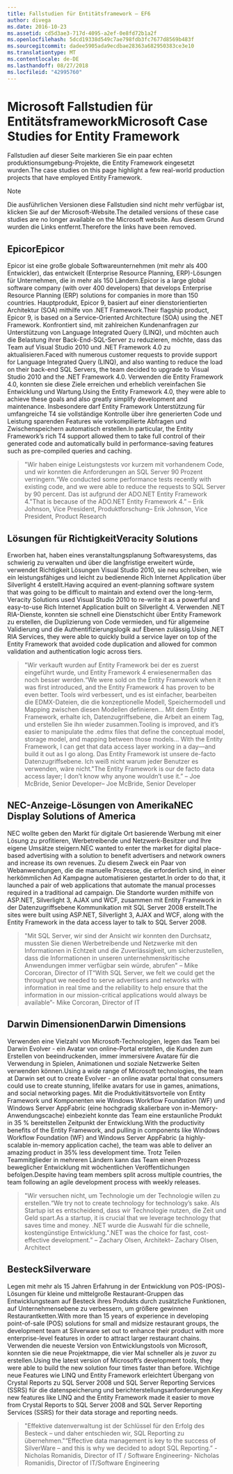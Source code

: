 ```yaml
---
title: Fallstudien für Entitätsframework – EF6
author: divega
ms.date: 2016-10-23
ms.assetid: cd5d3ae3-717d-4095-a2ef-0e8fd72b1a2f
ms.openlocfilehash: 5dcd19338d549c7ae798fdb3fc7677d8569b483f
ms.sourcegitcommit: dadee5905ada9ecdbae28363a682950383ce3e10
ms.translationtype: MT
ms.contentlocale: de-DE
ms.lasthandoff: 08/27/2018
ms.locfileid: "42995760"
---
```

# <a name="microsoft-case-studies-for-entity-framework"></a><span data-ttu-id="e3c25-102">Microsoft Fallstudien für Entitätsframework</span><span class="sxs-lookup"><span data-stu-id="e3c25-102">Microsoft Case Studies for Entity Framework</span></span>
<span data-ttu-id="e3c25-103">Fallstudien auf dieser Seite markieren Sie ein paar echten produktionsumgebung-Projekte, die Entity Framework eingesetzt wurden.</span><span class="sxs-lookup"><span data-stu-id="e3c25-103">The case studies on this page highlight a few real-world production projects that have employed Entity Framework.</span></span>
> [!NOTE]
> <span data-ttu-id="e3c25-104">Die ausführlichen Versionen diese Fallstudien sind nicht mehr verfügbar ist, klicken Sie auf der Microsoft-Website.</span><span class="sxs-lookup"><span data-stu-id="e3c25-104">The detailed versions of these case studies are no longer available on the Microsoft website.</span></span> <span data-ttu-id="e3c25-105">Aus diesem Grund wurden die Links entfernt.</span><span class="sxs-lookup"><span data-stu-id="e3c25-105">Therefore the links have been removed.</span></span>

## <a name="epicor"></a><span data-ttu-id="e3c25-106">Epicor</span><span class="sxs-lookup"><span data-stu-id="e3c25-106">Epicor</span></span>
<span data-ttu-id="e3c25-107">Epicor ist eine große globale Softwareunternehmen (mit mehr als 400 Entwickler), das entwickelt (Enterprise Resource Planning, ERP)-Lösungen für Unternehmen, die in mehr als 150 Ländern.</span><span class="sxs-lookup"><span data-stu-id="e3c25-107">Epicor is a large global software company (with over 400 developers) that develops Enterprise Resource Planning (ERP) solutions for companies in more than 150 countries.</span></span>
<span data-ttu-id="e3c25-108">Hauptprodukt, Epicor 9, basiert auf einer dienstorientierten Architektur (SOA) mithilfe von .NET Framework.</span><span class="sxs-lookup"><span data-stu-id="e3c25-108">Their flagship product, Epicor 9, is based on a Service-Oriented Architecture (SOA) using the .NET Framework.</span></span>
<span data-ttu-id="e3c25-109">Konfrontiert sind, mit zahlreichen Kundenanfragen zur Unterstützung von Language Integrated Query (LINQ), und möchten auch die Belastung ihrer Back-End-SQL-Server zu reduzieren, möchte, dass das Team auf Visual Studio 2010 und .NET Framework 4.0 zu aktualisieren.</span><span class="sxs-lookup"><span data-stu-id="e3c25-109">Faced with numerous customer requests to provide support for Language Integrated Query (LINQ), and also wanting to reduce the load on their back-end SQL Servers, the team decided to upgrade to Visual Studio 2010 and the .NET Framework 4.0.</span></span>
<span data-ttu-id="e3c25-110">Verwenden die Entity Framework 4.0, konnten sie diese Ziele erreichen und erheblich vereinfachen Sie Entwicklung und Wartung.</span><span class="sxs-lookup"><span data-stu-id="e3c25-110">Using the Entity Framework 4.0, they were able to achieve these goals and also greatly simplify development and maintenance.</span></span>
<span data-ttu-id="e3c25-111">Insbesondere darf Entity Framework Unterstützung für umfangreiche T4 sie vollständige Kontrolle über ihre generierten Code und Leistung sparenden Features wie vorkompilierte Abfragen und Zwischenspeichern automatisch erstellen.</span><span class="sxs-lookup"><span data-stu-id="e3c25-111">In particular, the Entity Framework’s rich T4 support allowed them to take full control of their generated code and automatically build in performance-saving features such as pre-compiled queries and caching.</span></span>

> <span data-ttu-id="e3c25-112">"Wir haben einige Leistungstests vor kurzem mit vorhandenem Code, und wir konnten die Anforderungen an SQL Server 90 Prozent verringern.</span><span class="sxs-lookup"><span data-stu-id="e3c25-112">“We conducted some performance tests recently with existing code, and we were able to reduce the requests to SQL Server by 90 percent.</span></span>
<span data-ttu-id="e3c25-113">Das ist aufgrund der ADO.NET Entity Framework 4."</span><span class="sxs-lookup"><span data-stu-id="e3c25-113">That is because of the ADO.NET Entity Framework 4.”</span></span> <span data-ttu-id="e3c25-114">– Erik Johnson, Vice President, Produktforschung</span><span class="sxs-lookup"><span data-stu-id="e3c25-114">– Erik Johnson, Vice President, Product Research</span></span>  

## <a name="veracity-solutions"></a><span data-ttu-id="e3c25-115">Lösungen für Richtigkeit</span><span class="sxs-lookup"><span data-stu-id="e3c25-115">Veracity Solutions</span></span>
<span data-ttu-id="e3c25-116">Erworben hat, haben eines veranstaltungsplanung Softwaresystems, das schwierig zu verwalten und über die langfristige erweitert würde, verwendet Richtigkeit Lösungen Visual Studio 2010, sie neu schreiben, wie ein leistungsfähiges und leicht zu bedienende Rich Internet Application über Silverlight 4 erstellt.</span><span class="sxs-lookup"><span data-stu-id="e3c25-116">Having acquired an event-planning software system that was going to be difficult to maintain and extend over the long-term, Veracity Solutions used Visual Studio 2010 to re-write it as a powerful and easy-to-use Rich Internet Application built on Silverlight 4.</span></span>
<span data-ttu-id="e3c25-117">Verwenden .NET RIA-Dienste, konnten sie schnell eine Dienstschicht über Entity Framework zu erstellen, die Duplizierung von Code vermieden, und für allgemeine Validierung und die Authentifizierungslogik auf Ebenen zulässig.</span><span class="sxs-lookup"><span data-stu-id="e3c25-117">Using .NET RIA Services, they were able to quickly build a service layer on top of the Entity Framework that avoided code duplication and allowed for common validation and authentication logic across tiers.</span></span>  

> <span data-ttu-id="e3c25-118">"Wir verkauft wurden auf Entity Framework bei der es zuerst eingeführt wurde, und Entity Framework 4 erwiesenermaßen das noch besser werden.</span><span class="sxs-lookup"><span data-stu-id="e3c25-118">“We were sold on the Entity Framework when it was first introduced, and the Entity Framework 4 has proven to be even better.</span></span>
<span data-ttu-id="e3c25-119">Tools wird verbessert, und es ist einfacher, bearbeiten die EDMX-Dateien, die die konzeptionelle Modell, Speichermodell und Mapping zwischen diesen Modellen definieren... Mit dem Entity Framework, erhalte ich, Datenzugriffsebene, die Arbeit an einem Tag, und erstellen Sie ihn wieder zusammen.</span><span class="sxs-lookup"><span data-stu-id="e3c25-119">Tooling is improved, and it’s easier to manipulate the .edmx files that define the conceptual model, storage model, and mapping between those models... With the Entity Framework, I can get that data access layer working in a day—and build it out as I go along.</span></span>
<span data-ttu-id="e3c25-120">Das Entity Framework ist unsere de-facto Datenzugriffsebene. Ich weiß nicht warum jeder Benutzer es verwenden, wäre nicht."</span><span class="sxs-lookup"><span data-stu-id="e3c25-120">The Entity Framework is our de facto data access layer; I don’t know why anyone wouldn’t use it.”</span></span> <span data-ttu-id="e3c25-121">– Joe McBride, Senior Developer</span><span class="sxs-lookup"><span data-stu-id="e3c25-121">– Joe McBride, Senior Developer</span></span>

## <a name="nec-display-solutions-of-america"></a><span data-ttu-id="e3c25-122">NEC-Anzeige-Lösungen von Amerika</span><span class="sxs-lookup"><span data-stu-id="e3c25-122">NEC Display Solutions of America</span></span>
<span data-ttu-id="e3c25-123">NEC wollte geben den Markt für digitale Ort basierende Werbung mit einer Lösung zu profitieren, Werbetreibende und Netzwerk-Besitzer und Ihre eigene Umsätze steigern.</span><span class="sxs-lookup"><span data-stu-id="e3c25-123">NEC wanted to enter the market for digital place-based advertising with a solution to benefit advertisers and network owners and increase its own revenues.</span></span>
<span data-ttu-id="e3c25-124">Zu diesem Zweck ein Paar von Webanwendungen, die die manuelle Prozesse, die erforderlich sind, in einer herkömmlichen Ad Kampagne automatisieren gestartet.</span><span class="sxs-lookup"><span data-stu-id="e3c25-124">In order to do that, it launched a pair of web applications that automate the manual processes required in a traditional ad campaign.</span></span>
<span data-ttu-id="e3c25-125">Die Standorte wurden mithilfe von ASP.NET, Silverlight 3, AJAX und WCF, zusammen mit Entity Framework in der Datenzugriffsebene Kommunikation mit SQL Server 2008 erstellt.</span><span class="sxs-lookup"><span data-stu-id="e3c25-125">The sites were built using ASP.NET, Silverlight 3, AJAX and WCF, along with the Entity Framework in the data access layer to talk to SQL Server 2008.</span></span>

> <span data-ttu-id="e3c25-126">"Mit SQL Server, wir sind der Ansicht wir konnten den Durchsatz, mussten Sie dienen Werbetreibende und Netzwerke mit den Informationen in Echtzeit und die Zuverlässigkeit, um sicherzustellen, dass die Informationen in unseren unternehmenskritische Anwendungen immer verfügbar sein würde, abrufen" – Mike Corcoran, Director of IT</span><span class="sxs-lookup"><span data-stu-id="e3c25-126">“With SQL Server, we felt we could get the throughput we needed to serve advertisers and networks with information in real time and the reliability to help ensure that the information in our mission-critical applications would always be available”- Mike Corcoran, Director of IT</span></span>

## <a name="darwin-dimensions"></a><span data-ttu-id="e3c25-127">Darwin Dimensionen</span><span class="sxs-lookup"><span data-stu-id="e3c25-127">Darwin Dimensions</span></span>
<span data-ttu-id="e3c25-128">Verwenden eine Vielzahl von Microsoft-Technologien, legen das Team bei Darwin Evolver - ein Avatar von online-Portal erstellen, die Kunden zum Erstellen von beeindruckenden, immer immersivere Avatare für die Verwendung in Spielen, Animationen und soziale Netzwerke Seiten verwenden können.</span><span class="sxs-lookup"><span data-stu-id="e3c25-128">Using a wide range of Microsoft technologies, the team at Darwin set out to create Evolver - an online avatar portal that consumers could use to create stunning, lifelike avatars for use in games, animations, and social networking pages.</span></span>
<span data-ttu-id="e3c25-129">Mit die Produktivitätsvorteile von Entity Framework und Komponenten wie Windows Workflow Foundation (WF) und Windows Server AppFabric (eine hochgradig skalierbare von in-Memory-Anwendungscache) einbezieht konnte das Team eine erstaunliche Produkt in 35 % bereitstellen Zeitpunkt der Entwicklung.</span><span class="sxs-lookup"><span data-stu-id="e3c25-129">With the productivity benefits of the Entity Framework, and pulling in components like Windows Workflow Foundation (WF) and Windows Server AppFabric (a highly-scalable in-memory application cache), the team was able to deliver an amazing product in 35% less development time.</span></span>
<span data-ttu-id="e3c25-130">Trotz Teilen Teammitglieder in mehreren Ländern kann das Team einen Prozess beweglicher Entwicklung mit wöchentlichen Veröffentlichungen befolgen.</span><span class="sxs-lookup"><span data-stu-id="e3c25-130">Despite having team members split across multiple countries, the team following an agile development process with weekly releases.</span></span>

 > <span data-ttu-id="e3c25-131">"Wir versuchen nicht, um Technologie um der Technologie willen zu erstellen.</span><span class="sxs-lookup"><span data-stu-id="e3c25-131">“We try not to create technology for technology’s sake.</span></span> <span data-ttu-id="e3c25-132">Als Startup ist es entscheidend, dass wir Technologie nutzen, die Zeit und Geld spart.</span><span class="sxs-lookup"><span data-stu-id="e3c25-132">As a startup, it is crucial that we leverage technology that saves time and money.</span></span>
 <span data-ttu-id="e3c25-133">.NET wurde die Auswahl für die schnelle, kostengünstige Entwicklung."</span><span class="sxs-lookup"><span data-stu-id="e3c25-133">.NET was the choice for fast, cost-effective development.”</span></span> <span data-ttu-id="e3c25-134">– Zachary Olsen, Architekt</span><span class="sxs-lookup"><span data-stu-id="e3c25-134">– Zachary Olsen, Architect</span></span>  

## <a name="silverware"></a><span data-ttu-id="e3c25-135">Besteck</span><span class="sxs-lookup"><span data-stu-id="e3c25-135">Silverware</span></span>
<span data-ttu-id="e3c25-136">Legen mit mehr als 15 Jahren Erfahrung in der Entwicklung von POS-(POS)-Lösungen für kleine und mittelgroße Restaurant-Gruppen das Entwicklungsteam auf Besteck ihres Produkts durch zusätzliche Funktionen, auf Unternehmensebene zu verbessern, um größere gewinnen Restaurantketten.</span><span class="sxs-lookup"><span data-stu-id="e3c25-136">With more than 15 years of experience in developing point-of-sale (POS) solutions for small and midsize restaurant groups, the development team at Silverware set out to enhance their product with more enterprise-level features in order to attract larger restaurant chains.</span></span>
<span data-ttu-id="e3c25-137">Verwenden die neueste Version von Entwicklungstools von Microsoft, konnten sie die neue Projektmappe, die vier Mal schneller als je zuvor zu erstellen.</span><span class="sxs-lookup"><span data-stu-id="e3c25-137">Using the latest version of Microsoft’s development tools, they were able to build the new solution four times faster than before.</span></span>
<span data-ttu-id="e3c25-138">Wichtige neue Features wie LINQ und Entity Framework erleichtert Übergang von Crystal Reports zu SQL Server 2008 und SQL Server Reporting Services (SSRS) für die datenspeicherung und berichterstellungsanforderungen.</span><span class="sxs-lookup"><span data-stu-id="e3c25-138">Key new features like LINQ and the Entity Framework made it easier to move from Crystal Reports to SQL Server 2008 and SQL Server Reporting Services (SSRS) for their data storage and reporting needs.</span></span>

> <span data-ttu-id="e3c25-139">"Effektive datenverwaltung ist der Schlüssel für den Erfolg des Besteck – und daher entschieden wir, SQL Reporting zu übernehmen."</span><span class="sxs-lookup"><span data-stu-id="e3c25-139">“Effective data management is key to the success of SilverWare – and this is why we decided to adopt SQL Reporting.”</span></span> <span data-ttu-id="e3c25-140">-Nicholas Romanidis, Director of IT / Software Engineering</span><span class="sxs-lookup"><span data-stu-id="e3c25-140">- Nicholas Romanidis, Director of IT/Software Engineering</span></span>
